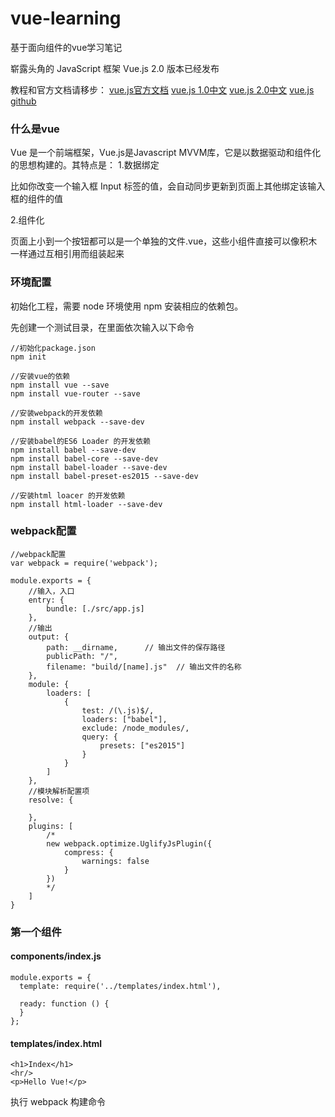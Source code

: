 # vue-learning
基于面向组件的vue学习笔记

崭露头角的 JavaScript 框架 Vue.js 2.0 版本已经发布

教程和官方文档请移步：
[vue.js官方文档](https://vuejs.org/)
[vue.js 1.0中文](https://vuejs.org.cn/)
[vue.js 2.0中文](https://vuefe.cn/)
[vue.js github](https://github.com/vuejs)

### 什么是vue
Vue 是一个前端框架，Vue.js是Javascript MVVM库，它是以数据驱动和组件化的思想构建的。其特点是：
1.数据绑定

比如你改变一个输入框 Input 标签的值，会自动同步更新到页面上其他绑定该输入框的组件的值

2.组件化

页面上小到一个按钮都可以是一个单独的文件.vue，这些小组件直接可以像积木一样通过互相引用而组装起来

### 环境配置
初始化工程，需要 node 环境使用 npm 安装相应的依赖包。

先创建一个测试目录，在里面依次输入以下命令
```
//初始化package.json
npm init

//安装vue的依赖
npm install vue --save
npm install vue-router --save

//安装webpack的开发依赖
npm install webpack --save-dev

//安装babel的ES6 Loader 的开发依赖
npm install babel --save-dev
npm install babel-core --save-dev
npm install babel-loader --save-dev
npm install babel-preset-es2015 --save-dev

//安装html loacer 的开发依赖
npm install html-loader --save-dev
```

### webpack配置
```
//webpack配置
var webpack = require('webpack');

module.exports = {
	//输入，入口
	entry: {
		bundle: [./src/app.js]
	},
	//输出
	output: {
		path: __dirname,      // 输出文件的保存路径
		publicPath: "/",
		filename: "build/[name].js"  // 输出文件的名称
	},
	module: {
		loaders: [
			{
				test: /(\.js)$/, 
				loaders: ["babel"], 
				exclude: /node_modules/,
			    query: {
			    	presets: ["es2015"]
			    }
		    }
		]
	},
	//模块解析配置项
	resolve: {

	},
	plugins: [
	    /*
	    new webpack.optimize.UglifyJsPlugin({
            compress: {
                warnings: false
            }
        })
	    */
	]
}
```

### 第一个组件
#### components/index.js
```
module.exports = {
  template: require('../templates/index.html'),

  ready: function () {
  }
};
```

#### templates/index.html
```
<h1>Index</h1>
<hr/>
<p>Hello Vue!</p>
```

执行 webpack 构建命令

